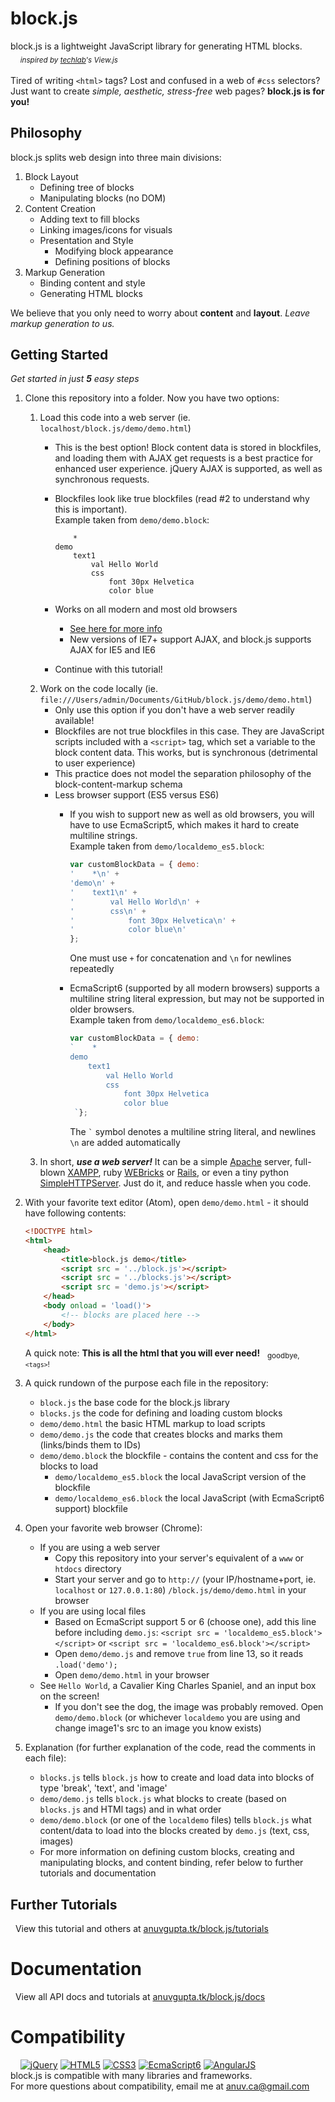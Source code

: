 # block.js
block.js is a lightweight JavaScript library for generating HTML blocks.  
&nbsp;&nbsp;&nbsp;&nbsp;<sub>*inspired by [techlab](https://github.com/techlabeducation)'s View.js*</sub>  
&nbsp;  
Tired of writing `<html>` tags? Lost and confused in a web of `#css` selectors?  
Just want to create *simple, aesthetic, stress-free* web pages? **block.js is for you!**

## Philosophy
block.js splits web design into three main divisions:

1. Block Layout
    - Defining tree of blocks
    - Manipulating blocks (no DOM)
2. Content Creation  
    - Adding text to fill blocks  
    - Linking images/icons for visuals  
    - Presentation and Style
        - Modifying block appearance
        - Defining positions of blocks
3. Markup Generation
    - Binding content and style
    - Generating HTML blocks

We believe that you only need to worry about **content** and **layout**. *Leave markup generation to us.*
&nbsp;  

## Getting Started
*Get started in just* ***5*** *easy steps*  

1. Clone this repository into a folder. Now you have two options:
    1. Load this code into a web server (ie. `localhost/block.js/demo/demo.html`)
        - This is the best option! Block content data is stored in blockfiles, and loading them with AJAX get requests is a best practice for enhanced user experience. jQuery AJAX is supported, as well as synchronous requests.
        - Blockfiles look like true blockfiles (read #2 to understand why this is important).  
          Example taken from `demo/demo.block`:

            ```
                *
            demo
                text1
                    val Hello World
                    css
                        font 30px Helvetica
                        color blue
            ```

        - Works on all modern and most old browsers
            - [See here for more info](http://caniuse.com/#feat=xhr2)
            - New versions of IE7+ support AJAX, and block.js supports AJAX for IE5 and IE6
        - Continue with this tutorial!
    2. Work on the code locally (ie. `file:///Users/admin/Documents/GitHub/block.js/demo/demo.html`)
        - Only use this option if you don't have a web server readily available!
        - Blockfiles are not true blockfiles in this case. They are JavaScript scripts included with a `<script>` tag, which set a variable to the block content data. This works, but is synchronous (detrimental to user experience)
        - This practice does not model the separation philosophy of the block-content-markup schema
        - Less browser support (ES5 versus ES6)
            - If you wish to support new as well as old browsers, you will have to use EcmaScript5, which makes it hard to create multiline strings.  
              Example taken from `demo/localdemo_es5.block`:

                 ```javascript
                var customBlockData = { demo:
                '    *\n' +
                'demo\n' +
                '    text1\n' +
                '        val Hello World\n' +
                '        css\n' +
                '            font 30px Helvetica\n' +
                '            color blue\n'
                 };
                ```

                One must use `+` for concatenation and `\n` for newlines repeatedly
            - EcmaScript6 (supported by all modern browsers) supports a multiline string literal expression, but may not be supported in older browsers.  
              Example taken from `demo/localdemo_es6.block`:

                ```javascript
                var customBlockData = { demo:
                `    *
                demo
                    text1
                        val Hello World
                        css
                            font 30px Helvetica
                            color blue
                 `};
                ```

                The ``` ` ``` symbol denotes a multiline string literal, and newlines `\n` are added automatically
            <!-- - This tutorial is for this using a web server. For a tutorial using local files, refer [here](http://anuvgupta.tk/block.js/tutorial/local). -->
    3. In short, ***use a web server!*** It can be a simple [Apache](https://httpd.apache.org/) server, full-blown [XAMPP](https://www.apachefriends.org/index.html), ruby [WEBricks](http://ruby-doc.org/stdlib-2.0.0/libdoc/webrick/rdoc/WEBrick.html) or [Rails](http://rubyonrails.org/), or even a tiny python [SimpleHTTPServer](https://docs.python.org/2/library/simplehttpserver.html). Just do it, and reduce hassle when you code.
2. With your favorite text editor (Atom), open `demo/demo.html` - it should have following contents:

    ```html
    <!DOCTYPE html>
    <html>
        <head>
            <title>block.js demo</title>
            <script src = '../block.js'></script>
            <script src = '../blocks.js'></script>
            <script src = 'demo.js'></script>
        </head>
        <body onload = 'load()'>
            <!-- blocks are placed here -->
        </body>
    </html>
    ```

    A quick note: **This is all the html that you will ever need!** &nbsp; <sub>goodbye, `<tags>`!</sub>
3. A quick rundown of the purpose each file in the repository:
    - `block.js` the base code for the block.js library
    - `blocks.js` the code for defining and loading custom blocks
    - `demo/demo.html` the basic HTML markup to load scripts
    - `demo/demo.js` the code that creates blocks and marks them (links/binds them to IDs)
    - `demo/demo.block` the blockfile - contains the content and css for the blocks to load
        - `demo/localdemo_es5.block` the local JavaScript version of the blockfile
        - `demo/localdemo_es6.block` the local JavaScript (with EcmaScript6 support) blockfile
4. Open your favorite web browser (Chrome):
    - If you are using a web server
        - Copy this repository into your server's equivalent of a `www` or `htdocs` directory
        - Start your server and go to `http://` (your IP/hostname+port, ie. `localhost` or `127.0.0.1:80`) `/block.js/demo/demo.html` in your browser
    - If you are using local files
        - Based on EcmaScript support 5 or 6 (choose one), add this line before including `demo.js`: `<script src = 'localdemo_es5.block'></script>` or `<script src = 'localdemo_es6.block'></script>`
        - Open `demo/demo.js` and remove `true` from line 13, so it reads `.load('demo');`
        - Open `demo/demo.html` in your browser
    - See `Hello World`, a Cavalier King Charles Spaniel, and an input box on the screen!
        - If you don't see the dog, the image was probably removed. Open `demo/demo.block` (or whichever `localdemo` you are using and change image1's src to an image you know exists)
5. Explanation (for further explanation of the code, read the comments in each file):
    - `blocks.js` tells `block.js` how to create and load data into blocks of type 'break', 'text', and 'image'
    - `demo/demo.js` tells `block.js` what blocks to create (based on `blocks.js` and HTMl tags) and in what order
    - `demo/demo.block` (or one of the `localdemo` files) tells `block.js` what content/data to load into the blocks created by `demo.js` (text, css, images)
    - For more information on defining custom blocks, creating and manipulating blocks, and content binding, refer below to further tutorials and documentation

## Further Tutorials
&nbsp;&nbsp;View this tutorial and others at [anuvgupta.tk/block.js/tutorials](https://anuvgupta.tk/block.js/tutorials)

# Documentation
&nbsp;&nbsp;View all API docs and tutorials at [anuvgupta.tk/block.js/docs](https://anuvgupta.tk/block.js/docs)

# Compatibility
&nbsp;&nbsp;&nbsp;&nbsp;[![jQuery](http://anuvgupta.tk/block.js/img/logo/75/jQueryB.png)](https://jquery.com/) [![HTML5](http://anuvgupta.tk/block.js/img/logo/75/html5.png)](https://developer.mozilla.org/en-US/docs/Web/Guide/HTML/HTML5) [![CSS3](http://anuvgupta.tk/block.js/img/logo/75/css3.png)](https://developer.mozilla.org/en-US/docs/Web/CSS/CSS3) [![EcmaScript6](http://anuvgupta.tk/block.js/img/logo/75/js5.png)](https://developer.mozilla.org/en-US/docs/Web/JavaScript/New_in_JavaScript/ECMAScript_6_support_in_Mozilla)
[![AngularJS](http://anuvgupta.tk/block.js/img/logo/75/angular.png)](https://angularjs.org/)  
block.js is compatible with many libraries and frameworks.  
For more questions about compatibility, email me at [anuv.ca@gmail.com](mailto:anuv.ca@gmail.com?Subject=Compatibility%20Issue)
